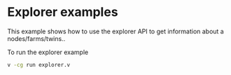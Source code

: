 # Explorer examples

This example shows how to use the explorer API to get information about a nodes/farms/twins..

To run the explorer example

```sh
v -cg run explorer.v
```
